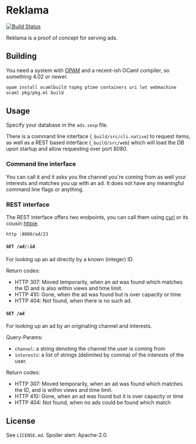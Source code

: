 # Reklama #

[![Build Status](https://travis-ci.com/Leonidas-from-XIV/reklama.svg?token=ikxzhRzSB2xgcAYcBv1R&branch=master)](https://travis-ci.com/Leonidas-from-XIV/reklama)

Reklama is a proof of concept for serving ads.

## Building ##

You need a system with [OPAM](https://opam.ocaml.org/) and a recent-ish OCaml
compiler, so something 4.02 or newer.

```bash
opam install ocamlbuild topkg ptime containers uri lwt webmachine
ocaml pkg/pkg.ml build
```

## Usage ##

Specify your database in the `ads.sexp` file.

There is a command line interface (`_build/src/cli.native`) to request items,
as well as a REST based interface (`_build/src/web`) which will load the DB
upon startup and allow requesting over port 8080.

### Command line interface ###

You can call it and it asks you the channel you're coming from as well your
interests and matches you up with an ad. It does not have any meaningful
command line flags or anything.


### REST interface ###

The REST interface offers two endpoints, you can call them using [curl][] or
its cousin [httpie][].

```sh
http :8080/ad/23
```

#### `GET /ad/:id` ####

For looking up an ad directly by a known (integer) ID.

Return codes:

  * HTTP 307: Moved temporarily, when an ad was found which matches the ID and
    is also within views and time limit.
  * HTTP 410: Gone, when the ad was found but is over capacity or time
  * HTTP 404: Not found, when there is no such ad.

#### `GET /ad` #####

For looking up an ad by an originating channel and interests.

Query-Params:

  * `channel`: a string denoting the channel the user is coming from
  * `interests`: a list of strings (delimited by comma) of the interests of the
    user.

Return codes:

  * HTTP 307: Moved temporarily, when an ad was found which matches the ID,
    and is within views and time limit.
  * HTTP 410: Gone, when an ad was found but it is over capacity or time
  * HTTP 404: Not found, when no ads could be found which match

## License ##

See `LICENSE.md`. Spoiler alert: Apache-2.0.

[curl]: https://curl.haxx.se/
[httpie]: https://httpie.org/
